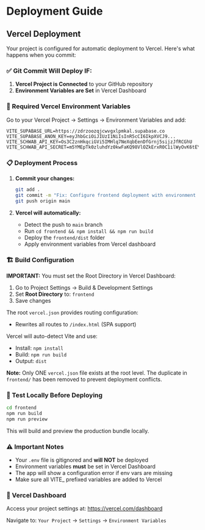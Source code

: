 # Deployment Guide

## Vercel Deployment

Your project is configured for automatic deployment to Vercel. Here's what happens when you commit:

### ✅ Git Commit Will Deploy IF:

1. **Vercel Project is Connected** to your GitHub repository
2. **Environment Variables are Set** in Vercel Dashboard

### 🔧 Required Vercel Environment Variables

Go to your Vercel Project → Settings → Environment Variables and add:

```
VITE_SUPABASE_URL=https://zdrzoozqjcwvgxlpmkal.supabase.co
VITE_SUPABASE_ANON_KEY=eyJhbGciOiJIUzI1NiIsInR5cCI6IkpXVCJ9...
VITE_SCHWAB_API_KEY=Os3C2znHkqciGVi5IMHlq7NeXqbEenDfGrnj5sijzJfRCGhU
VITE_SCHWAB_API_SECRET=m5YMEpTk0zluhdYz0kwFaKQ98VlOZkErxR0C1ilWyOvK6tEYxoAA7kjKKB5hk2NK
```

### 📋 Deployment Process

1. **Commit your changes:**
   ```bash
   git add .
   git commit -m "Fix: Configure frontend deployment with environment setup"
   git push origin main
   ```

2. **Vercel will automatically:**
   - Detect the push to `main` branch
   - Run `cd frontend && npm install && npm run build`
   - Deploy the `frontend/dist` folder
   - Apply environment variables from Vercel dashboard

### 🏗️ Build Configuration

**IMPORTANT:** You must set the Root Directory in Vercel Dashboard:
1. Go to Project Settings → Build & Development Settings
2. Set **Root Directory** to: `frontend`
3. Save changes

The root `vercel.json` provides routing configuration:
- Rewrites all routes to `/index.html` (SPA support)

Vercel will auto-detect Vite and use:
- Install: `npm install`
- Build: `npm run build`
- Output: `dist`

**Note:** Only ONE `vercel.json` file exists at the root level. The duplicate in `frontend/` has been removed to prevent deployment conflicts.

### 🧪 Test Locally Before Deploying

```bash
cd frontend
npm run build
npm run preview
```

This will build and preview the production bundle locally.

### ⚠️ Important Notes

- Your `.env` file is gitignored and **will NOT** be deployed
- Environment variables **must** be set in Vercel Dashboard
- The app will show a configuration error if env vars are missing
- Make sure all VITE_ prefixed variables are added to Vercel

### 🔗 Vercel Dashboard

Access your project settings at: https://vercel.com/dashboard

Navigate to: `Your Project` → `Settings` → `Environment Variables`

